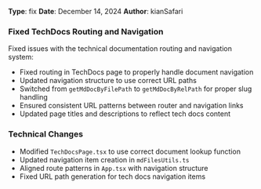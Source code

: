 **Type**: fix
**Date**: December 14, 2024
**Author**: kianSafari

### Fixed TechDocs Routing and Navigation

Fixed issues with the technical documentation routing and navigation system:

- Fixed routing in TechDocs page to properly handle document navigation
- Updated navigation structure to use correct URL paths
- Switched from `getMdDocByFilePath` to `getMdDocByRelPath` for proper slug handling
- Ensured consistent URL patterns between router and navigation links
- Updated page titles and descriptions to reflect tech docs content

### Technical Changes
- Modified `TechDocsPage.tsx` to use correct document lookup function
- Updated navigation item creation in `mdFilesUtils.ts`
- Aligned route patterns in `App.tsx` with navigation structure
- Fixed URL path generation for tech docs navigation items
